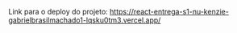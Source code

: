 Link para o deploy do projeto: https://react-entrega-s1-nu-kenzie-gabrielbrasilmachado1-lqsku0tm3.vercel.app/
